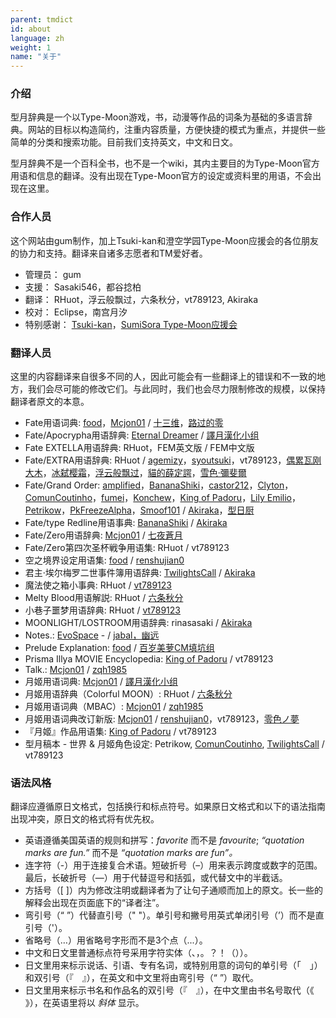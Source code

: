 ```yaml
---
parent: tmdict
id: about
language: zh
weight: 1
name: "关于"
---
```


### 介绍

型月辞典是一个以Type-Moon游戏，书，动漫等作品的词条为基础的多语言辞典。网站的目标以构造简约，注重内容质量，方便快捷的模式为重点，并提供一些简单的分类和搜索功能。目前我们支持英文，中文和日文。

型月辞典不是一个百科全书，也不是一个wiki，其内主要目的为Type-Moon官方用语和信息的翻译。没有出现在Type-Moon官方的设定或资料里的用语，不会出现在这里。

### 合作人员

这个网站由gum制作，加上Tsuki-kan和澄空学园Type-Moon应援会的各位朋友的协力和支持。翻译来自诸多志愿者和TM爱好者。

- <span class="highlight">管理员：</span> gum
- <span class="highlight">支援：</span> Sasaki546，都谷捻柏
- <span class="highlight">翻译：</span> RHuot，浮云般飘过，六条秋分，vt789123, Akiraka
- <span class="highlight">校对：</span> Eclipse，南宫月汐
- <span class="highlight">特别感谢：</span> <a href="http://tsukikan.com/">Tsuki-kan</a>，<a href="https://bbs.sumisora.net/thread.php?fid=14">SumiSora Type-Moon应援会</a>

### 翻译人员

这里的内容翻译来自很多不同的人，因此可能会有一些翻译上的错误和不一致的地方，我们会尽可能的修改它们。与此同时，我们也会尽力限制修改的规模，以保持翻译者原文的本意。

- <span class="highlight">Fate用语词典:</span>
  <a href="http://z13.invisionfree.com/Mobius_Space/index.php?act=idx">food</a>，<a href="http://forums.nrvnqsr.com/showthread.php/4880-Mcjon01-Translates-Things">Mcjon01</a> / <a href="http://tieba.baidu.com/f?kw=%D4%C2%D2%B9%D6%AE%BF%D5">十三维</a>，<a href="https://tieba.baidu.com/p/1504291610">路过的零</a>
- <span class="highlight">Fate/Apocrypha用语辞典:</span>
  <a href="https://fateapocryphathetranslation.wordpress.com/side-materials/fateapocrypha-material/">Eternal Dreamer</a> / <a href="https://bbs.sumisora.net/read.php?tid=11071116">譯月漢化小组</a>
- <span class="highlight">Fate EXTELLA用语辞典:</span>
  RHuot，FEM英文版 / FEM中文版
- <span class="highlight">Fate/EXTRA用语辞典:</span>
  RHuot / <a href="https://tieba.baidu.com/p/2536360820">agemizy</a>，<a href="https://bbs.sumisora.net/read.php?tid=11051957">syoutsuki</a>，vt789123，<a href="https://tieba.baidu.com/p/5124843633">偶累瓦刚大木</a>，<a href="https://bbs.sumisora.net/read.php?tid=11045922">冰弑</a><a href="https://bbs.sumisora.net/read.php?tid=11070209">樱霜</a>，<a href="https://tieba.baidu.com/p/2558097923">浮云般飘过</a>，<a href="https://tieba.baidu.com/p/4861921746">貓的薛定諤</a>，<a href="https://home.gamer.com.tw/creationDetail.php?sn=2002017">雪色‧彌斐爾</a>
- <span class="highlight">Fate/Grand Order:</span>
  <a href="https://www.reddit.com/user/amplifiedscans">amplified</a>，<a href="https://www.reddit.com/user/BananaShiki">BananaShiki</a>，<a href="https://www.reddit.com/user/castor212">castor212</a>，<a href="https://www.reddit.com/u/Kinalvin/">Clyton</a>，<a href="https://www.reddit.com/u/ComunCoutinho/">ComunCoutinho</a>，<a href="https://forums.nrvnqsr.com/member.php/6911-fumei">fumei</a>，<a href="https://www.reddit.com/user/Konchew">Konchew</a>，<a href="https://www.reddit.com/user/King_of_Padoru">King of Padoru</a>，<a href="http://forums.nrvnqsr.com/member.php/6793-Lily-Emilio">Lily Emilio</a>，<a href="https://forums.nrvnqsr.com/member.php/1147-Petrikow">Petrikow</a>，<a href="https://www.reddit.com/user/PkFreezeAlpha">PkFreezeAlpha</a>，<a href="https://www.reddit.com/user/Smoof101">Smoof101</a> / <a href="https://www.weibo.com/u/6537160863">Akiraka</a>，<a href="http://tieba.baidu.com/home/main?un=%D0%CD%C8%D5%B3%F8">型日厨</a>
- <span class="highlight">Fate/type Redline用语事典:</span>
  <a href="https://www.reddit.com/user/BananaShiki">BananaShiki</a> / <a href="https://www.weibo.com/u/6537160863">Akiraka</a>
- <span class="highlight">Fate/Zero用语辞典:</span>
  <a href="http://forums.nrvnqsr.com/showthread.php/4880-Mcjon01-Translates-Things">Mcjon01</a> / <a href="http://home.gamer.com.tw/homeindex.php?owner=langrisseriv">七夜蒼月</a>
- <span class="highlight">Fate/Zero第四次圣杯戦争用语集:</span>
  RHuot / vt789123
- <span class="highlight">空之境界设定用语集:</span>
  <a href="http://z13.invisionfree.com/Mobius_Space/index.php?">food</a> / <a href="https://bbs.sumisora.net/read.php?tid=4458241">renshujian0</a>
- <span class="highlight">君主·埃尔梅罗二世事件簿用语辞典:</span>
  <a href="https://forums.nrvnqsr.com/showthread.php/5943-Lord-El-Melloi-II-Case-Files">TwilightsCall</a> / <a href="https://www.weibo.com/ttarticle/p/show?id=2309404456317354901671">Akiraka</a>
- <span class="highlight">魔法使之箱小事典:</span>
  RHuot / <a href="https://bbs.sumisora.net/read.php?tid=11077935">vt789123</a>
- <span class="highlight">Melty Blood用语解説:</span>
  RHuot / <a href="https://bbs.sumisora.net/read.php?tid=10974953">六条秋分</a>
- <span class="highlight">小巷子噩梦用语辞典:</span>
  RHuot / <a href="https://bbs.sumisora.net/read.php?tid=11077729">vt789123</a>
- <span class="highlight">MOONLIGHT/LOSTROOM用语辞典:</span>
  rinasasaki / <a href="https://www.weibo.com/u/6537160863">Akiraka</a>
- <span class="highlight">Notes.:</span>
  <a href="http://forums.nrvnqsr.com/showthread.php/73-Angel-Notes-Translation-by-Evospace?p=2315">EvoSpace</a> - / <a href="http://tieba.baidu.com/p/122814195">jabal，幽远</a>
- <span class="highlight">Prelude Explanation:</span>
  <a href="http://z13.invisionfree.com/Mobius_Space/index.php?">food</a> / <a href="https://bbs.popgo.org/bbs/read.php?tid=418222">百岁美萝CM填坑组</a>
- <span class="highlight">Prisma Illya MOVIE Encyclopedia:</span>
  <a href="https://www.reddit.com/user/King_of_Padoru">King of Padoru</a> / vt789123
- <span class="highlight">Talk.:</span>
  <a href="http://forums.nrvnqsr.com/showthread.php/4880-Mcjon01-Translates-Things">Mcjon01</a> / <a href="http://bbs.sumisora.net/read.php?tid=10946479#2831447">zqh1985</a>
- <span class="highlight">月姬用语词典:</span>
  <a href="http://forums.nrvnqsr.com/showthread.php/4880-Mcjon01-Translates-Things">Mcjon01</a> / <a href="http://home.gamer.com.tw/homeindex.php?owner=typemercury">譯月漢化小组</a>
- <span class="highlight">月姬用语辞典（Colorful MOON）:</span>
  RHuot / <a href="https://bbs.sumisora.net/read.php?tid=10974953">六条秋分</a>
- <span class="highlight">月姬用语词典（MBAC）:</span>
  <a href="http://forums.nrvnqsr.com/showthread.php/4880-Mcjon01-Translates-Things">Mcjon01</a> / <a href="https://bbs.sumisora.net/read.php?tid=10946479">zqh1985</a>
- <span class="highlight">月姬用语词典改订新版:</span>
  <a href="http://forums.nrvnqsr.com/showthread.php/4880-Mcjon01-Translates-Things">Mcjon01</a> / <a href="http://www.lightnovel.cn/thread-33199-6-1.html">renshujian0</a>，vt789123，<a href="https://bbs.sumisora.net/read.php?tid=11002936">零色ノ夢</a>
- <span class="highlight">『月姬』作品用语集:</span>
  <a href="https://www.reddit.com/user/King_of_Padoru">King of Padoru</a> / vt789123
- <span class="highlight">型月稿本 - 世界 & 月姬角色设定:</span>
  Petrikow, <a href="https://www.reddit.com/u/ComunCoutinho/">ComunCoutinho</a>, <a href="https://forums.nrvnqsr.com/showthread.php/5943-Lord-El-Melloi-II-Case-Files">TwilightsCall</a> / vt789123

### 语法风格

翻译应遵循原日文格式，包括换行和标点符号。如果原日文格式和以下的语法指南出现冲突，原日文的格式将有优先权。

- 英语遵循美国英语的规则和拼写：_favorite_ 而不是 _favourite_; _“quotation marks are fun.”_ 而不是 _“quotation marks are fun”。_
- 连字符（-）用于连接复合术语。短破折号（–）用来表示跨度或数字的范围。最后，长破折号（—）用于代替逗号和括弧，或代替文中的半截话。
- 方括号（[ ]）内为修改注明或翻译者为了让句子通顺而加上的原文。长一些的解释会出现在页面底下的“译者注”。
- 弯引号（“ ”）代替直引号（" "）。单引号和撇号用英式单闭引号（’）而不是直引号（'）。
- 省略号（…）用省略号字形而不是3个点（...）。
- 中文和日文里普通标点符号采用字符实体（、，。？！（））。
- 日文里用来标示说话、引语、专有名词，或特别用意的词句的单引号（「　」）和双引号（『　』），在英文和中文里将由弯引号（“ ”）取代。
- 日文里用来标示书名和作品名的双引号（『　』），在中文里由书名号取代（《 》），在英语里将以 _斜体_ 显示。
